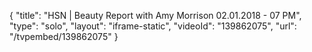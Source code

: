 {
    "title": "HSN | Beauty Report with Amy Morrison 02.01.2018 - 07 PM",
    "type": "solo",
    "layout": "iframe-static",
    "videoId": "139862075",
    "url": "\/tvpembed\/139862075"
}
